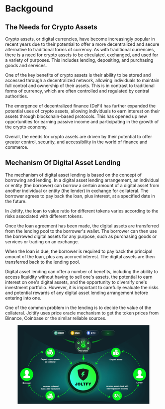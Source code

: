 # Backgound

## The Needs for Crypto Assets

Crypto assets, or digital currencies, have become increasingly popular in recent years due to their potential to offer a more decentralized and secure alternative to traditional forms of currency. As with traditional currencies, there is a need for crypto assets to be circulated, exchanged, and used for a variety of purposes. This includes lending, depositing, and purchasing goods and services.

One of the key benefits of crypto assets is their ability to be stored and accessed through a decentralized network, allowing individuals to maintain full control and ownership of their assets. This is in contrast to traditional forms of currency, which are often controlled and regulated by central authorities.

The emergence of decentralized finance (DeFi) has further expanded the potential uses of crypto assets, allowing individuals to earn interest on their assets through blockchain-based protocols. This has opened up new opportunities for earning passive income and participating in the growth of the crypto economy.

Overall, the needs for crypto assets are driven by their potential to offer greater control, security, and accessibility in the world of finance and commerce.



## Mechanism Of  Digital Asset Lending

The mechanism of digital asset lending is based on the concept of borrowing and lending. In a digital asset lending arrangement, an individual or entity (the borrower) can borrow a certain amount of a digital asset from another individual or entity (the lender) in exchange for collateral. The borrower agrees to pay back the loan, plus interest, at a specified date in the future.

In Joltify, the loan to value ratio for different tokens varies according to the risks associated with different tokens.

Once the loan agreement has been made, the digital assets are transferred from the lending pool to the borrower's wallet. The borrower can then use the borrowed digital assets for any purpose, such as purchasing goods or services or trading on an exchange.

When the loan is due, the borrower is required to pay back the principal amount of the loan, plus any accrued interest. The digital assets are then transferred back to the lending pool.

Digital asset lending can offer a number of benefits, including the ability to access liquidity without having to sell one's assets, the potential to earn interest on one's digital assets, and the opportunity to diversify one's investment portfolio. However, it is important to carefully evaluate the risks and potential rewards of any digital asset lending arrangement before entering into one.

One of the common problem in the lending is to decide the value of the collateral. Joltify uses price oracle mechanism to get the token prices from Binance, Coinbase or the similar reliable sources.



<figure><img src="../.gitbook/assets/DigitalAssetLending.png" alt=""><figcaption></figcaption></figure>

